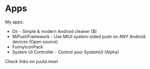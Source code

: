 # Apps

My apps:

* Dir - Simple & modern Android cleaner ($)
* MiPushFramework - Use MIUI system-sided push on ANY Android devices (Open source)
* FunnyIconPack 
* System UI Controller - Control your SystemUI (Alpha)

Check links on yuuta.moe!
